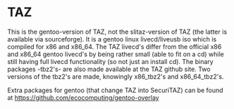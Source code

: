 # TAZ
This is the gentoo-version of TAZ, not the slitaz-version of TAZ (the latter is available via sourceforge).
It is a gentoo linux livecd/liveusb iso which is compiled for x86 and x86_64.
The TAZ livecd's differ from the official x86 and x86_64 gentoo livecd's by being
rather small (able to fit on a cd) while still having full livecd functionality (so not just an install cd).
The binary packages -tbz2's- are also made available at the TAZ github site. 
Two versions of the tbz2's are made, knowingly x86_tbz2's and x86_64_tbz2's.

Extra packages for gentoo (that change TAZ into SecuriTAZ) can be found at https://github.com/ecocomputing/gentoo-overlay
